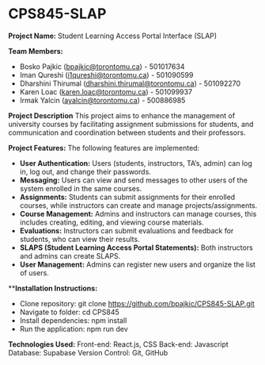 # CPS845-SLAP

**Project Name:** Student Learning Access Portal Interface (SLAP)

**Team Members:** 
- Bosko Pajkic (bpajkic@torontomu.ca) - 501017634
- Iman Qureshi (i1qureshi@torontomu.ca) - 501090599
- Dharshini Thirumal (dharshini.thirumal@torontomu.ca) - 501092270
- Karen Loac (karen.loac@torontomu.ca) - 501099937
- Irmak Yalcin (ayalcin@torontomu.ca) - 500886985

**Project Description** 
This project aims to enhance the management of university courses by facilitating assignment submissions for students, and communication and coordination between students and their professors.

**Project Features:** 
The following features are implemented:
- **User Authentication:** Users (students, instructors, TA’s, admin) can log in, log out, and change their passwords.
- **Messaging:** Users can view and send messages to other users of the system enrolled in the same courses.
- **Assignments:** Students can submit assignments for their enrolled courses, while instructors can create and manage projects/assignments.
- **Course Management:** Admins and instructors can manage courses, this includes creating, editing, and viewing course materials.
- **Evaluations:** Instructors can submit evaluations and feedback for students, who can view their results.
- **SLAPS (Student Learning Access Portal Statements):** Both instructors and admins can create SLAPS.
- **User Management:** Admins can register new users and organize the list of users.

****Installation Instructions:** 
- Clone repository: git clone https://github.com/bpajkic/CPS845-SLAP.git 
- Navigate to folder:  cd CPS845
- Install dependencies: npm install
- Run the application: npm run dev

**Technologies Used:** 
Front-end: React.js, CSS
Back-end: Javascript
Database: Supabase
Version Control: Git, GitHub
